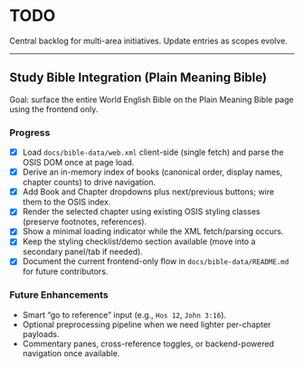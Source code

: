 # TODO

Central backlog for multi-area initiatives. Update entries as scopes evolve.

---

## Study Bible Integration (Plain Meaning Bible)

Goal: surface the entire World English Bible on the Plain Meaning Bible page using the frontend only.

### Progress
- [x] Load `docs/bible-data/web.xml` client-side (single fetch) and parse the OSIS DOM once at page load.
- [x] Derive an in-memory index of books (canonical order, display names, chapter counts) to drive navigation.
- [x] Add Book and Chapter dropdowns plus next/previous buttons; wire them to the OSIS index.
- [x] Render the selected chapter using existing OSIS styling classes (preserve footnotes, references).
- [x] Show a minimal loading indicator while the XML fetch/parsing occurs.
- [x] Keep the styling checklist/demo section available (move into a secondary panel/tab if needed).
- [x] Document the current frontend-only flow in `docs/bible-data/README.md` for future contributors.

### Future Enhancements
- Smart “go to reference” input (e.g., `Hos 12`, `John 3:16`).
- Optional preprocessing pipeline when we need lighter per-chapter payloads.
- Commentary panes, cross-reference toggles, or backend-powered navigation once available.
